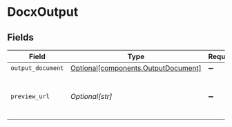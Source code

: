 # DocxOutput


## Fields

| Field                                                                                   | Type                                                                                    | Required                                                                                | Description                                                                             | Example                                                                                 |
| --------------------------------------------------------------------------------------- | --------------------------------------------------------------------------------------- | --------------------------------------------------------------------------------------- | --------------------------------------------------------------------------------------- | --------------------------------------------------------------------------------------- |
| `output_document`                                                                       | [Optional[components.OutputDocument]](../../models/components/outputdocument.md)        | :heavy_minus_sign:                                                                      | N/A                                                                                     |                                                                                         |
| `preview_url`                                                                           | *Optional[str]*                                                                         | :heavy_minus_sign:                                                                      | Pre-signed S3 GET URL for DOCX preview                                                  | https://document-api-prod.s3.eu-central-1.amazonaws.com/preview/my-template-OR-001.docx |
